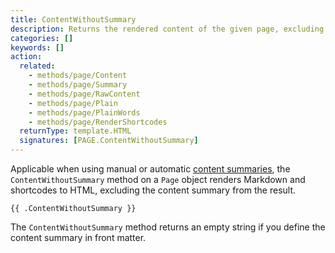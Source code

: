 ```yaml
---
title: ContentWithoutSummary
description: Returns the rendered content of the given page, excluding the content summary.
categories: []
keywords: []
action:
  related:
    - methods/page/Content
    - methods/page/Summary
    - methods/page/RawContent
    - methods/page/Plain
    - methods/page/PlainWords
    - methods/page/RenderShortcodes
  returnType: template.HTML
  signatures: [PAGE.ContentWithoutSummary]
---
```


Applicable when using manual or automatic [content summaries], the `ContentWithoutSummary` method on a `Page` object renders Markdown and shortcodes to HTML, excluding the content summary from the result.

[content summaries]: /content-management/summaries/#manual-summary

```go-html-template
{{ .ContentWithoutSummary }}
```

The `ContentWithoutSummary` method returns an empty string if you define the content summary in front matter.
